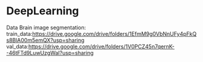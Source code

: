 # DeepLearning
Data
Brain image segmentation:
train_data:https://drive.google.com/drive/folders/1EfmM9g0VbNnUFy4pFkQs8BlA00m5emQX?usp=sharing
val_data:https://drive.google.com/drive/folders/1V0PCZ45n7qernK--46tFTd9LuwUzgWaI?usp=sharing
